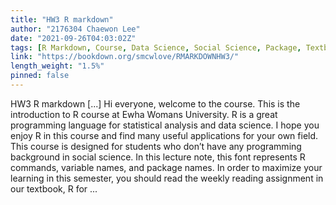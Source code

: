 ```yaml
---
title: "HW3 R markdown"
author: "2176304 Chaewon Lee"
date: "2021-09-26T04:03:02Z"
tags: [R Markdown, Course, Data Science, Social Science, Package, Textbook]
link: "https://bookdown.org/smcwlove/RMARKDOWNHW3/"
length_weight: "1.5%"
pinned: false
---
```


HW3 R markdown [...] Hi everyone, welcome to the course. This is the introduction to R course at Ewha Womans University. R is a great programming language for statistical analysis and data science. I hope you enjoy R in this course and find many useful applications for your own field. This course is designed for students who don’t have any programming background in social science. In this lecture note, this font represents R commands, variable names, and package names. In order to maximize your learning in this semester, you should read the weekly reading assignment in our textbook, R for ...
